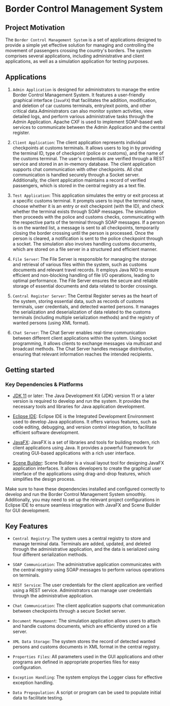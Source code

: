 # Border Control Management System

## Project Motivation

The `Border Control Management System` is a set of applications designed to provide a simple yet effective solution for managing and controlling the movement of passengers crossing the country's borders. The system comprises several applications, including administrative and client applications, as well as a simulation application for testing purposes.

## Applications

1. `Admin Application` is designed for administrators to manage the entire Border Control Management System. It features a user-friendly graphical interface (`JavaFX`) that facilitates the addition, modification, and deletion of car customs terminals, entry/exit points, and other critical data.Administrators can also monitor system activities, view detailed logs, and perform various administrative tasks through the Admin Application. Apache CXF is used to implement SOAP-based web services to communicate between the Admin Application and the central register.

2. `Client Application`: The client application represents individual checkpoints at customs terminals. It allows users to log in by providing the terminal ID, type of checkpoint (police or customs), and the name of the customs terminal. The user's credentials are verified through a REST service and stored in an in-memory database. The client application supports chat communication with other checkpoints. All chat communication is handled securely through a Socket server. Additionally, the client application maintains a record of verified passengers, which is stored in the central registry as a text file.

3. `Test Application`: This application simulates the entry or exit process at a specific customs terminal. It prompts users to input the terminal name, choose whether it is an entry or exit checkpoint (with the ID), and check whether the terminal exists through SOAP messages. The simulation then proceeds with the police and customs checks, communicating with the respective parts of the terminal through SOAP messages. If a person is on the wanted list, a message is sent to all checkpoints, temporarily closing the border crossing until the person is processed. Once the person is cleared, a notification is sent to the police checkpoint through a socket. The simulation also involves handling customs documents, which are stored on a file server in a structured and efficient manner.

4. `File Server`: The File Server is responsible for managing the storage and retrieval of various files within the system, such as customs documents and relevant travel records. It employs Java NIO to ensure efficient and non-blocking handling of file I/O operations, leading to optimal performance. The File Server ensures the secure and reliable storage of essential documents and data related to border crossings.

5. `Central Register Server`: The Central Register serves as the heart of the system, storing essential data, such as records of customs terminals, user credentials, and detected wanted persons. It manages the serialization and deserialization of data related to the customs terminals (including multiple serialization methods) and the registry of wanted persons (using XML format). 

6. `Chat Server`: The Chat Server enables real-time communication between different client applications within the system. Using socket programming, it allows clients to exchange messages via multicast and broadcast methods. The Chat Server handles message distribution, ensuring that relevant information reaches the intended recipients.

## Getting started

### Key Dependencies & Platforms

- [JDK 11]('https://www.oracle.com/java/technologies/javase/jdk11-archive-downloads.html') or later: The Java Development Kit (JDK) version 11 or a later version is required to develop and run the system. It provides the necessary tools and libraries for Java application development.

- [Eclipse IDE]('https://www.eclipse.org/ide/'): Eclipse IDE is the Integrated Development Environment used to develop Java applications. It offers various features, such as code editing, debugging, and version control integration, to facilitate efficient software development.

- [JavaFX]('https://openjfx.io/'): JavaFX is a set of libraries and tools for building modern, rich client applications using Java. It provides a powerful framework for creating GUI-based applications with a rich user interface.

- [Scene Builder]('https://www.oracle.com/java/technologies/javase/javafxscenebuilder-info.html'): Scene Builder is a visual layout tool for designing JavaFX application interfaces. It allows developers to create the graphical user interface of the applications using drag-and-drop features, which simplifies the design process.

Make sure to have these dependencies installed and configured correctly to develop and run the Border Control Management System smoothly. Additionally, you may need to set up the relevant project configurations in Eclipse IDE to ensure seamless integration with JavaFX and Scene Builder for GUI development.

## Key Features

- `Central Registry`: The system uses a central registry to store and manage terminal data. Terminals are added, updated, and deleted through the administrative application, and the data is serialized using four different serialization methods.

- `SOAP Communication`: The administrative application communicates with the central registry using SOAP messages to perform various operations on terminals.

- `REST Service`: The user credentials for the client application are verified using a REST service. Administrators can manage user credentials through the administrative application.

- `Chat Communication`: The client application supports chat communication between checkpoints through a secure Socket server.

- `Document Management`: The simulation application allows users to attach and handle customs documents, which are efficiently stored on a file server.

- `XML Data Storage`: The system stores the record of detected wanted persons and customs documents in XML format in the central registry.

- `Properties Files`: All parameters used in the GUI applications and other programs are defined in appropriate properties files for easy configuration.

- `Exception Handling`: The system employs the Logger class for effective exception handling.

- `Data Prepopulation`: A script or program can be used to populate initial data to facilitate testing.